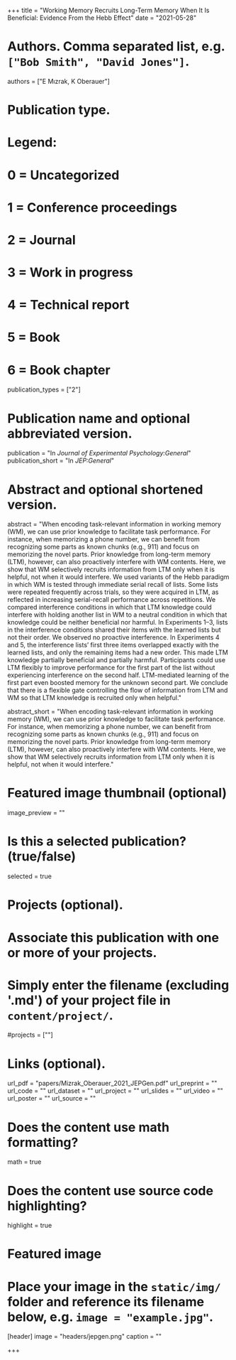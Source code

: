 +++
title = "Working Memory Recruits Long-Term Memory When It Is Beneficial: Evidence From the Hebb Effect"
date = "2021-05-28"

# Authors. Comma separated list, e.g. `["Bob Smith", "David Jones"]`.
authors = ["E Mızrak, K Oberauer"]

# Publication type.
# Legend:
# 0 = Uncategorized
# 1 = Conference proceedings
# 2 = Journal
# 3 = Work in progress
# 4 = Technical report
# 5 = Book
# 6 = Book chapter
publication_types = ["2"]

# Publication name and optional abbreviated version.
publication = "In *Journal of Experimental Psychology:General*"
publication_short = "In *JEP:General*"

# Abstract and optional shortened version.
abstract = "When encoding task-relevant information in working memory (WM), we can use prior knowledge to facilitate task performance. For instance, when memorizing a phone number, we can benefit from recognizing some parts as known chunks (e.g., 911) and focus on memorizing the novel parts. Prior knowledge from long-term memory (LTM), however, can also proactively interfere with WM contents. Here, we show that WM selectively recruits information from LTM only when it is helpful, not when it would interfere. We used variants of the Hebb paradigm in which WM is tested through immediate serial recall of lists. Some lists were repeated frequently across trials, so they were acquired in LTM, as reflected in increasing serial-recall performance across repetitions. We compared interference conditions in which that LTM knowledge could interfere with holding another list in WM to a neutral condition in which that knowledge could be neither beneficial nor harmful. In Experiments 1–3, lists in the interference conditions shared their items with the learned lists but not their order. We observed no proactive interference.
In Experiments 4 and 5, the interference lists’ first three items overlapped exactly with the
learned lists, and only the remaining items had a new order. This made LTM knowledge partially beneficial and partially harmful. Participants could use LTM flexibly to improve performance for the first part of the list without experiencing interference on the second half. LTM-mediated learning of the first part even boosted memory for the unknown second part. We conclude that there is a flexible gate controlling the flow of information from LTM and WM so that LTM knowledge is recruited only when helpful."

abstract_short = "When encoding task-relevant information in working memory (WM), we can use prior knowledge to facilitate task performance. For instance, when memorizing a phone number, we can benefit from recognizing some parts as known chunks (e.g., 911) and focus on memorizing the novel parts. Prior knowledge from long-term memory (LTM), however, can also proactively interfere with WM contents. Here, we show that WM selectively recruits information from LTM only when it is helpful, not when it would interfere."

# Featured image thumbnail (optional)
image_preview = ""

# Is this a selected publication? (true/false)
selected = true

# Projects (optional).
#   Associate this publication with one or more of your projects.
#   Simply enter the filename (excluding '.md') of your project file in `content/project/`.
#projects = [""]

# Links (optional).
url_pdf = "papers/Mizrak_Oberauer_2021_JEPGen.pdf"
url_preprint = ""
url_code = ""
url_dataset = ""
url_project = ""
url_slides = ""
url_video = ""
url_poster = ""
url_source = ""

# Does the content use math formatting?
math = true

# Does the content use source code highlighting?
highlight = true

# Featured image
# Place your image in the `static/img/` folder and reference its filename below, e.g. `image = "example.jpg"`.
[header]
image = "headers/jepgen.png"
caption = ""

+++
